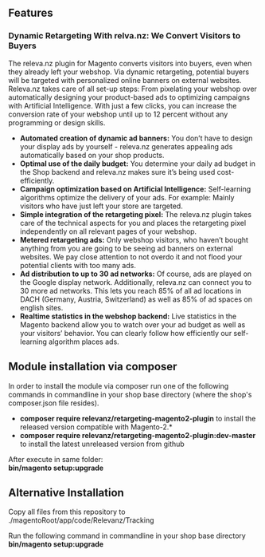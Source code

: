 ## Features

### Dynamic Retargeting With relva.nz: We Convert Visitors to Buyers

The releva.nz plugin for Magento converts visitors into buyers, even when they already left your webshop. Via dynamic retargeting, potential buyers will be targeted with personalized online banners on external websites. Releva.nz takes care of all set-up steps: From pixelating your webshop over automatically designing your product-based ads to optimizing campaigns with Artificial Intelligence. With just a few clicks, you can increase the conversion rate of your webshop until up to 12 percent without any programming or design skills.

* **Automated creation of dynamic ad banners:** You don’t have to design your display ads by yourself - releva.nz generates appealing ads automatically based on your shop products.
* **Optimal use of the daily budget:** You determine your daily ad budget in the Shop backend and releva.nz makes sure it’s being used cost-efficiently. 
* **Campaign optimization based on Artificial Intelligence:** Self-learning algorithms optimize the delivery of your ads. For example: Mainly visitors who have just left your store are targeted.
* **Simple integration of the retargeting pixel:** The releva.nz plugin takes care of the technical aspects for you and places the retargeting pixel independently on all relevant pages of your webshop.
* **Metered retargeting ads:** Only webshop visitors, who haven’t bought anything from you are going to be seeing ad banners on external websites. We pay close attention to not overdo it and not flood your potential clients with too many ads.
* **Ad distribution to up to 30 ad networks:** Of course, ads are played on the Google display network. Additionally, releva.nz can connect you to 30 more ad networks. This lets you reach 85% of all ad locations in DACH (Germany, Austria, Switzerland) as well as 85% of ad spaces on english sites. 
* **Realtime statistics in the webshop backend:** Live statistics in the Magento backend allow you to watch over your ad budget as well as your visitors’ behavior. You can clearly follow how efficiently our self-learning algorithm places ads.

## Module installation via composer

In order to install the module via composer run one of the following commands in commandline in your shop base directory 
(where the shop's composer.json file resides).
* **composer require relevanz/retargeting-magento2-plugin** to install the released version compatible with Magento-2.*
* **composer require relevanz/retargeting-magento2-plugin:dev-master** to install the latest unreleased version from github

After execute in same folder:  
    **bin/magento setup:upgrade**

## Alternative Installation

Copy all files from this repository to ./magentoRoot/app/code/Relevanz/Tracking

Run the following command in commandline in your shop base directory  
    **bin/magento setup:upgrade**
